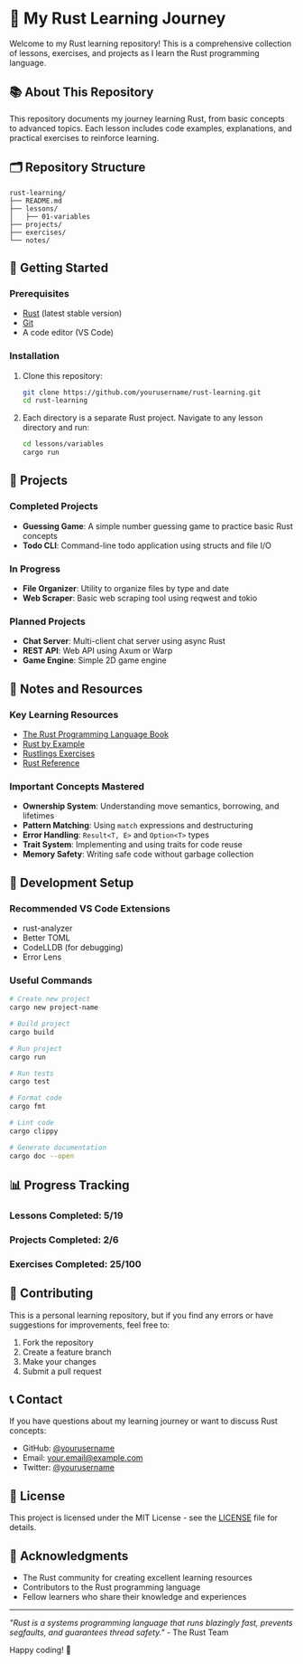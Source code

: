 # 🦀 My Rust Learning Journey

Welcome to my Rust learning repository! This is a comprehensive collection of lessons, exercises, and projects as I learn the Rust programming language.

## 📚 About This Repository

This repository documents my journey learning Rust, from basic concepts to advanced topics. Each lesson includes code examples, explanations, and practical exercises to reinforce learning.

## 🗂️ Repository Structure

```
rust-learning/
├── README.md
├── lessons/
│   ├── 01-variables
├── projects/
├── exercises/
└── notes/
```

## 🚀 Getting Started

### Prerequisites

- [Rust](https://www.rust-lang.org/tools/install) (latest stable version)
- [Git](https://git-scm.com/downloads)
- A code editor (VS Code)

### Installation

1. Clone this repository:
   ```bash
   git clone https://github.com/yourusername/rust-learning.git
   cd rust-learning
   ```

2. Each directory is a separate Rust project. Navigate to any lesson directory and run:
   ```bash
   cd lessons/variables
   cargo run
   ```

## 🎯 Projects

### Completed Projects
- **Guessing Game**: A simple number guessing game to practice basic Rust concepts
- **Todo CLI**: Command-line todo application using structs and file I/O

### In Progress
- **File Organizer**: Utility to organize files by type and date
- **Web Scraper**: Basic web scraping tool using reqwest and tokio

### Planned Projects
- **Chat Server**: Multi-client chat server using async Rust
- **REST API**: Web API using Axum or Warp
- **Game Engine**: Simple 2D game engine

## 📝 Notes and Resources

### Key Learning Resources
- [The Rust Programming Language Book](https://doc.rust-lang.org/book/)
- [Rust by Example](https://doc.rust-lang.org/rust-by-example/)
- [Rustlings Exercises](https://github.com/rust-lang/rustlings)
- [Rust Reference](https://doc.rust-lang.org/reference/)

### Important Concepts Mastered
- **Ownership System**: Understanding move semantics, borrowing, and lifetimes
- **Pattern Matching**: Using `match` expressions and destructuring
- **Error Handling**: `Result<T, E>` and `Option<T>` types
- **Trait System**: Implementing and using traits for code reuse
- **Memory Safety**: Writing safe code without garbage collection

## 🔧 Development Setup

### Recommended VS Code Extensions
- rust-analyzer
- Better TOML
- CodeLLDB (for debugging)
- Error Lens

### Useful Commands
```bash
# Create new project
cargo new project-name

# Build project
cargo build

# Run project
cargo run

# Run tests
cargo test

# Format code
cargo fmt

# Lint code
cargo clippy

# Generate documentation
cargo doc --open
```

## 📊 Progress Tracking

### Lessons Completed: 5/19
### Projects Completed: 2/6
### Exercises Completed: 25/100

## 🤝 Contributing

This is a personal learning repository, but if you find any errors or have suggestions for improvements, feel free to:

1. Fork the repository
2. Create a feature branch
3. Make your changes
4. Submit a pull request

## 📞 Contact

If you have questions about my learning journey or want to discuss Rust concepts:

- GitHub: [@yourusername](https://github.com/yourusername)
- Email: your.email@example.com
- Twitter: [@yourusername](https://twitter.com/yourusername)

## 📄 License

This project is licensed under the MIT License - see the [LICENSE](LICENSE) file for details.

## 🙏 Acknowledgments

- The Rust community for creating excellent learning resources
- Contributors to the Rust programming language
- Fellow learners who share their knowledge and experiences

---

*"Rust is a systems programming language that runs blazingly fast, prevents segfaults, and guarantees thread safety."* - The Rust Team

Happy coding! 🦀
